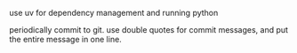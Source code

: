 use uv for dependency management and running python

periodically commit to git. use double quotes for commit messages, and put the entire message in one line.